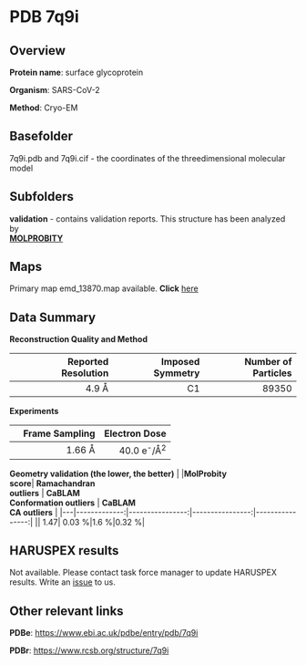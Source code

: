 # PDB 7q9i

## Overview

**Protein name**: surface glycoprotein

**Organism**: SARS-CoV-2

**Method**: Cryo-EM



## Basefolder

7q9i.pdb and 7q9i.cif - the coordinates of the threedimensional molecular model

## Subfolders





**validation** - contains validation reports. This structure has been analyzed by <br>  [**MOLPROBITY**](https://github.com/thorn-lab/coronavirus_structural_task_force/tree/master/pdb/surface_glycoprotein/SARS-CoV-2/7q9i/validation/molprobity)    



## Maps

Primary map emd_13870.map available. **Click** [here](http://ftp.wwpdb.org/pub/emdb/structures/EMD-13870/map/) 

## Data Summary
**Reconstruction Quality and Method**

|   | Reported Resolution | Imposed Symmetry | Number of Particles |
|---|-------------:|----------------:|--------------:|
|   |4.9 Å|C1|89350|

**Experiments**

|   | Frame Sampling | Electron Dose |
|---|-------------:|----------------:|
|   |1.66 Å|40.0 e<sup>-</sup>/Å<sup>2</sup>|

**Geometry validation (the lower, the better)**
|   |**MolProbity<br>score**| **Ramachandran<br>outliers** | **CaBLAM<br>Conformation outliers** | **CaBLAM<br>CA outliers** |
|---|-------------:|----------------:|----------------:|----------------:|
||  1.47|  0.03 %|1.6 %|0.32 %|

## HARUSPEX results

Not available. Please contact task force manager to update HARUSPEX results. Write an [issue](https://github.com/thorn-lab/coronavirus_structural_task_force/issues) to us.

## Other relevant links 
**PDBe**:  https://www.ebi.ac.uk/pdbe/entry/pdb/7q9i
 
**PDBr**: https://www.rcsb.org/structure/7q9i 
